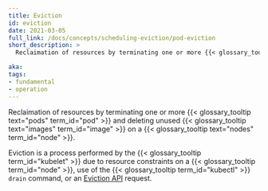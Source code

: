```yaml
---
title: Eviction
id: eviction
date: 2021-03-05
full_link: /docs/concepts/scheduling-eviction/pod-eviction
short_description: >
  Reclaimation of resources by terminating one or more {{< glossary_tooltip text="pods" term_id="pod" >}} and deleting unused {{< glossary_tooltip text="images" term_id="image" >}} on a {{< glossary_tooltip text="nodes" term_id="node" >}}.

aka:
tags:
- fundamental
- operation
---
```

 Reclaimation of resources by terminating one or more {{< glossary_tooltip text="pods" term_id="pod" >}} and deleting unused {{< glossary_tooltip text="images" term_id="image" >}} on a {{< glossary_tooltip text="nodes" term_id="node" >}}.

<!--more-->

Eviction is a process performed by the {{< glossary_tooltip term_id="kubelet" >}} due to resource constraints on a {{< glossary_tooltip term_id="node" >}}, use of the {{< glossary_tooltip term_id="kubectl" >}} `drain` command, or an [Eviction API](/docs/tasks/administer-cluster/safely-drain-node/#eviction-api) request.
